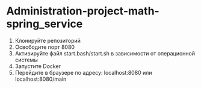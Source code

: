 # Administration-project-math-spring_service
1) Клонируйте репозиторий
2) Освободите порт 8080
3) Активируйте файл start.bash/start.sh в зависимости от операционной системы
4) Запустите Docker
5) Перейдите в браузере по адресу: localhost:8080 или localhost:8080/main
